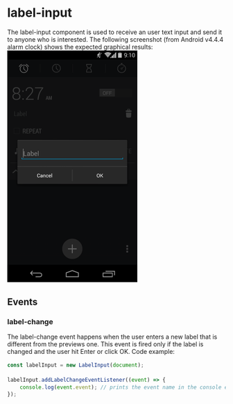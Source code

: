# label-input
The label-input component is used to receive an user text input and
send it to anyone who is interested. The following screenshot (from Android v4.4.4 alarm clock) shows the expected graphical results:
<img src="./screenshot/label-input-screenshot.png" alt="label-input screenshot" style="max-width: 300px">

## Events

### label-change
The label-change event happens when the user enters a new label that is different
from the previews one. This event is fired only if the label is changed and the user
hit Enter or click OK. Code example:
```javascript
const labelInput = new LabelInput(document);

labelInput.addLabelChangeEventListener((event) => {
    console.log(event.event); // prints the event name in the console every time the label changes
});
```
